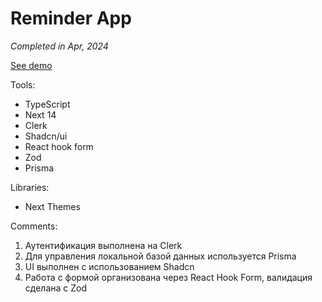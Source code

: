 # Reminder App

_Completed in Apr, 2024_

[See demo]()

Tools:

- TypeScript
- Next 14
- Clerk
- Shadcn/ui
- React hook form
- Zod
- Prisma

Libraries:

- Next Themes

Comments:

1. Аутентификация выполнена на Clerk
1. Для управления локальной базой данных используется Prisma
1. UI выполнен с использованием Shadcn
1. Работа с формой организована через React Hook Form, валидация сделана с Zod
